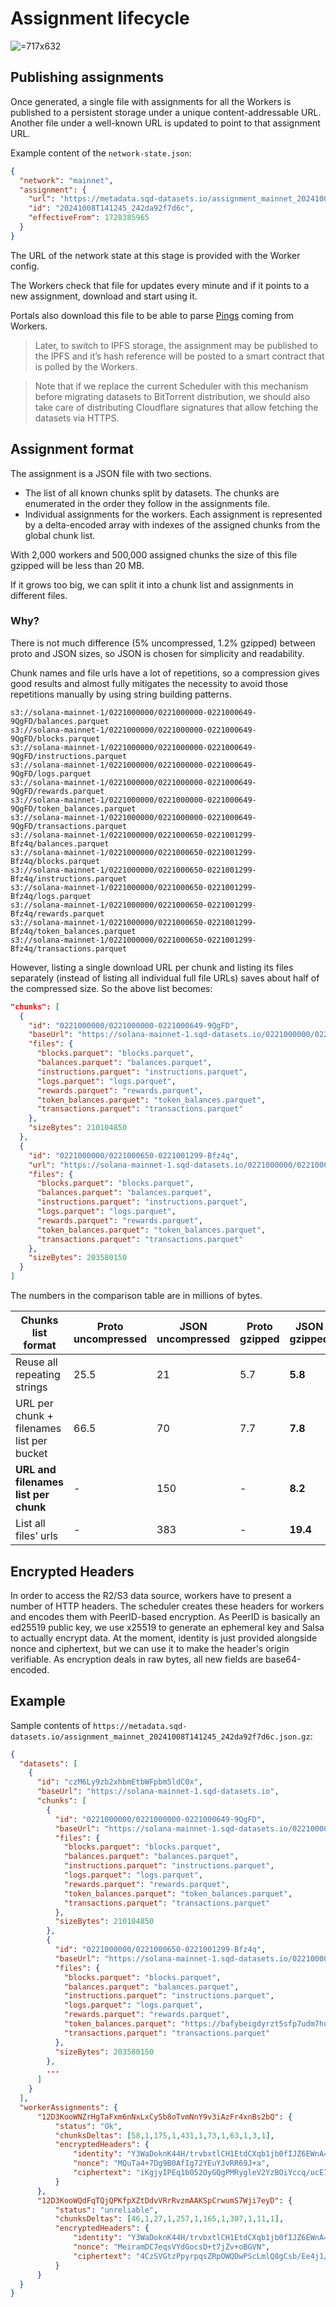 # Assignment lifecycle

 ![](attachments/bcafd32c-7b4f-4e53-8b9d-7ff5b46ab980.png " =717x632")

## Publishing assignments

Once generated, a single file with assignments for all the Workers is published to a persistent storage under a unique content-addressable URL.
Another file under a well-known URL is updated to point to that assignment URL.

Example content of the `network-state.json`:
```json
{
  "network": "mainnet",
  "assignment": {
    "url": "https://metadata.sqd-datasets.io/assignment_mainnet_20241008T141245_242da92f7d6c.json.gz",
    "id": "20241008T141245_242da92f7d6c",
    "effectiveFrom": 1728385965
  }
}
```

The URL of the network state at this stage is provided with the Worker config.

The Workers check that file for updates every minute and if it points to a new assignment, download and start using it.

Portals also download this file to be able to parse [Pings](04_network_communication.md#pings) coming from Workers.

> Later, to switch to IPFS storage, the assignment may be published to the IPFS and it’s hash reference will be posted to a smart contract that is polled by the Workers.

> Note that if we replace the current Scheduler with this mechanism before migrating datasets to BitTorrent distribution, we should also take care of distributing Cloudflare signatures that allow fetching the datasets via HTTPS.

## Assignment format

The assignment is a JSON file with two sections.

* The list of all known chunks split by datasets. The chunks are enumerated in the order they follow in the assignments file.
* Individual assignments for the workers. Each assignment is represented by a delta-encoded array with indexes of the assigned chunks from the global chunk list.

With 2,000 workers and 500,000 assigned chunks the size of this file gzipped will be less than 20 MB.

If it grows too big, we can split it into a chunk list and assignments in different files.

### Why?

There is not much difference (5% uncompressed, 1.2% gzipped) between proto and JSON sizes, so JSON is chosen for simplicity and readability.

Chunk names and file urls have a lot of repetitions, so a compression gives good results and almost fully mitigates the necessity to avoid those repetitions manually by using string building patterns.

```none
s3://solana-mainnet-1/0221000000/0221000000-0221000649-9QgFD/balances.parquet
s3://solana-mainnet-1/0221000000/0221000000-0221000649-9QgFD/blocks.parquet
s3://solana-mainnet-1/0221000000/0221000000-0221000649-9QgFD/instructions.parquet
s3://solana-mainnet-1/0221000000/0221000000-0221000649-9QgFD/logs.parquet
s3://solana-mainnet-1/0221000000/0221000000-0221000649-9QgFD/rewards.parquet
s3://solana-mainnet-1/0221000000/0221000000-0221000649-9QgFD/token_balances.parquet
s3://solana-mainnet-1/0221000000/0221000000-0221000649-9QgFD/transactions.parquet
s3://solana-mainnet-1/0221000000/0221000650-0221001299-Bfz4q/balances.parquet
s3://solana-mainnet-1/0221000000/0221000650-0221001299-Bfz4q/blocks.parquet
s3://solana-mainnet-1/0221000000/0221000650-0221001299-Bfz4q/instructions.parquet
s3://solana-mainnet-1/0221000000/0221000650-0221001299-Bfz4q/logs.parquet
s3://solana-mainnet-1/0221000000/0221000650-0221001299-Bfz4q/rewards.parquet
s3://solana-mainnet-1/0221000000/0221000650-0221001299-Bfz4q/token_balances.parquet
s3://solana-mainnet-1/0221000000/0221000650-0221001299-Bfz4q/transactions.parquet
```

However, listing a single download URL per chunk and listing its files separately (instead of listing all individual full file URLs) saves about half of the compressed size. So the above list becomes:

```json
"chunks": [
  {
    "id": "0221000000/0221000000-0221000649-9QgFD",
    "baseUrl": "https://solana-mainnet-1.sqd-datasets.io/0221000000/0221000000-0221000649-9QgFD",
    "files": {
      "blocks.parquet": "blocks.parquet",
      "balances.parquet": "balances.parquet",
      "instructions.parquet": "instructions.parquet",
      "logs.parquet": "logs.parquet",
      "rewards.parquet": "rewards.parquet",
      "token_balances.parquet": "token_balances.parquet",
      "transactions.parquet": "transactions.parquet"
    },
    "sizeBytes": 210104850
  },
  {
    "id": "0221000000/0221000650-0221001299-Bfz4q",
    "url": "https://solana-mainnet-1.sqd-datasets.io/0221000000/0221000650-0221001299-Bfz4q",
    "files": {
      "blocks.parquet": "blocks.parquet",
      "balances.parquet": "balances.parquet",
      "instructions.parquet": "instructions.parquet",
      "logs.parquet": "logs.parquet",
      "rewards.parquet": "rewards.parquet",
      "token_balances.parquet": "token_balances.parquet",
      "transactions.parquet": "transactions.parquet"
    },
    "sizeBytes": 203580150
  }
]

```

The numbers in the comparison table are in millions of bytes.

| Chunks list format | Proto uncompressed | JSON uncompressed | Proto gzipped | JSON gzipped |
|----|----|----|----|----|
| Reuse all repeating strings | 25.5 | 21 | 5.7 | **5.8** |
| URL per chunk + filenames list per bucket | 66.5 | 70 | 7.7 | **7.8** |
| **URL and filenames list per chunk** | - | 150 | - | **8.2** |
| List all files’ urls | - | 383 | - | **19.4** |

## Encrypted Headers

In order to access the R2/S3 data source, workers have to present a number of HTTP headers. The scheduler creates these headers for workers and encodes them with PeerID-based encryption. As PeerID is basically an ed25519 public key, we use x25519 to generate an ephemeral key and Salsa to actually encrypt data. At the moment, identity is just provided alongside nonce and ciphertext, but we can use it to make the header's origin verifiable. As encryption deals in raw bytes, all new fields are base64-encoded.

## Example

Sample contents of `https://metadata.sqd-datasets.io/assignment_mainnet_20241008T141245_242da92f7d6c.json.gz`:

```json
{
  "datasets": [
    {
      "id": "czM6Ly9zb2xhbmEtbWFpbm5ldC0x",
      "baseUrl": "https://solana-mainnet-1.sqd-datasets.io",
      "chunks": [
        {
          "id": "0221000000/0221000000-0221000649-9QgFD",
          "baseUrl": "https://solana-mainnet-1.sqd-datasets.io/0221000000/0221000000-0221000649-9QgFD",
          "files": {
            "blocks.parquet": "blocks.parquet",
            "balances.parquet": "balances.parquet",
            "instructions.parquet": "instructions.parquet",
            "logs.parquet": "logs.parquet",
            "rewards.parquet": "rewards.parquet",
            "token_balances.parquet": "token_balances.parquet",
            "transactions.parquet": "transactions.parquet"
          },
          "sizeBytes": 210104850
        },
        {
          "id": "0221000000/0221000650-0221001299-Bfz4q",
          "baseUrl": "https://solana-mainnet-1.sqd-datasets.io/0221000000/0221000650-0221001299-Bfz4q",
          "files": {
            "blocks.parquet": "blocks.parquet",
            "balances.parquet": "balances.parquet",
            "instructions.parquet": "instructions.parquet",
            "logs.parquet": "logs.parquet",
            "rewards.parquet": "rewards.parquet",
            "token_balances.parquet": "https://bafybeigdyrzt5sfp7udm7hu76uh7y26nf3efuylqabf3oclgtqy55fbzdi.ipfs.dweb.link",
            "transactions.parquet": "transactions.parquet"
          },
          "sizeBytes": 203580150
        },
        ...
      ]
    }
  ],
  "workerAssignments": {
      "12D3KooWNZrHgTaFxm6nNxLxCySb8oTvmNnY9v3iAzFr4xnBs2bQ": {
          "status": "Ok",
          "chunksDeltas": [58,1,175,1,431,1,73,1,63,1,3,1],
          "encryptedHeaders": {
              "identity": "Y3WaDoknK44H/trvbxtlCH1EtdCXqb1jb0fIJZ6EWnA=",
              "nonce": "MQuTa4+7Dg9B0AfIg72YEuYJvRR69J+a",
              "ciphertext": "iKgjyIPEq1b052OyGQgPMRygleV2YzBOiYccq/ucE7eDTKNrmG7EtjYNqWz5AZuQ99F3tVpKOq/2Nf/dU2Yc7KobxnS9eD3fvxe5y0Ozt2UWyqXj5qHxfFlmKgRwA1hl7Zv9aqpkoUG7AjepIZP87bx04CQwvnYcaIhRI8wBR04qj6r736vy2URdTHH/b8FKB4314QmOZvr4VzixDCjg2Nusau02kKw="
          }
      },
      "12D3KooWQdFqTQjQPKfpXZtDdvVRrRvzmAAKSpCrwumS7Wji7eyD": {
          "status": "unreliable",
          "chunksDeltas": [46,1,27,1,257,1,165,1,307,1,11,1],
          "encryptedHeaders": {
              "identity": "Y3WaDoknK44H/trvbxtlCH1EtdCXqb1jb0fIJZ6EWnA=",
              "nonce": "MeiramDC7eqsVYdGocsD+t7jZv+oBGVN",
              "ciphertext": "4CzSVGtzPpyrpqsZRpOWQDwPScLmlQ8gCsb/Ee4j1/PGDb2KWRy8IBzG9rLlC0CL6bZYvr7DoSWoAF822w6xA1PNUJMATJk/rRf3p5mZydzCArlwMCOm4zYo0GHs1aFhXJ4eXl2eIeN92khkLzAEhDEh8mDuz/dEhi/ZH7REqUpR66FE89YS9pLWjuIw/wmMhgv+4r9ozOzMpRojla/CkKIrMxprbaVp/5D3"
          }
      }
  }
}
```
